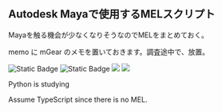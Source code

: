 ## Autodesk Mayaで使用するMELスクリプト

Mayaを触る機会が少なくなりそうなのでMELをまとめておく。

memo に mGear のメモを置いておきます。調査途中で、放置。

![Static Badge](https://img.shields.io/badge/Maya-MEL-orange)
![Static Badge](https://img.shields.io/badge/Maya-python-blue)
![](https://komarev.com/ghpvc/?username=yosiojapan-github-username)
![](https://img.shields.io/github/downloads/yosiojapan/s_tool/total)

Python is studying

Assume TypeScript since there is no MEL.


<!--
**yosiojapan/yosiojapan** is a ✨ _special_ ✨ repository because its `README.md` (this file) appears on your GitHub profile.

Here are some ideas to get you started:

- 🔭 I’m currently working on ...
- 🌱 I’m currently learning ...
- 👯 I’m looking to collaborate on ...
- 🤔 I’m looking for help with ...
- 💬 Ask me about ...
- 📫 How to reach me: ...
- 😄 Pronouns: ...
- ⚡ Fun fact: ...
-->
